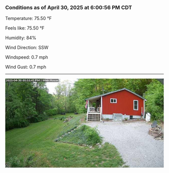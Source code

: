 ### Conditions as of April 30, 2025 at 6:00:56 PM CDT 

Temperature: 75.50 &deg;F

Feels like: 75.50 &deg;F

Humidity: 84%

Wind Direction: SSW

Windspeed: 0.7 mph

Wind Gust: 0.7 mph

---

<img src="./images/latest.jpeg"/>

